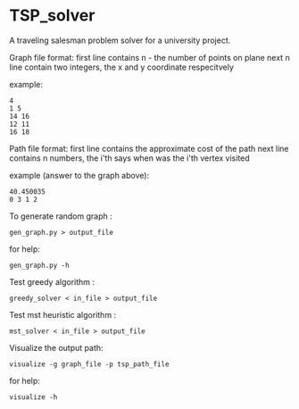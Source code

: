 # TSP_solver

A traveling salesman problem solver for a university project.


Graph file format:
    first line contains n - the number of points on plane
    next n line contain two integers, the x and y coordinate
    respecitvely

example:

    4
    1 5
    14 16
    12 11
    16 18

Path file format:
    first line contains the approximate cost of the path
    next line contains n numbers, the i'th says when was
    the i'th vertex visited

example (answer to the graph above):

    40.450035
    0 3 1 2 


To generate random graph :

    gen_graph.py > output_file

for help:

    gen_graph.py -h 


Test greedy algorithm :

    greedy_solver < in_file > output_file

Test mst heuristic algorithm :

    mst_solver < in_file > output_file 
    
Visualize the output path:

    visualize -g graph_file -p tsp_path_file

for help:

    visualize -h



